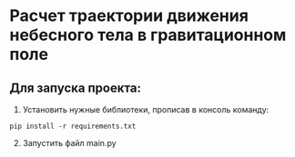 # Расчет траектории движения небесного тела в гравитационном поле
## Для запуска проекта:
1. Установить нужные библиотеки, прописав в консоль команду:
```
pip install -r requirements.txt
```
2. Запустить файл main.py
